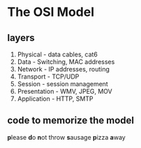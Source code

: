 # The OSI Model

## layers

1. Physical - data cables, cat6
2. Data - Switching, MAC addresses
3. Network - IP addresses, routing
4. Transport - TCP/UDP
5. Session - session management
6. Presentation - WMV, JPEG, MOV
7. Application - HTTP, SMTP

## code to memorize the model

**p**lease **d**o **n**ot throw **s**ausage **p**izza **a**way
